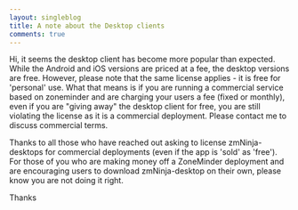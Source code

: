 ```yaml
---
layout: singleblog
title: A note about the Desktop clients
comments: true
---
```


Hi, it seems the desktop client has become more popular than expected. While the Android and iOS versions are priced at a fee, the desktop versions are free. However, please note that the same license applies - it is free for 'personal' use. What that means is if you are running a commercial service based on zoneminder and are charging your users a fee (fixed or monthly), even if you are "giving away" the desktop client for free, you are still violating the license  as it is a commercial deployment. Please contact me to discuss commercial terms.

Thanks to all those who have reached out asking to license zmNinja-desktops for commercial deployments (even if the app is 'sold' as 'free'). For those of you who are making money off a ZoneMinder deployment and are encouraging users to download zmNinja-desktop on their own, please know you are not doing it right.

Thanks

